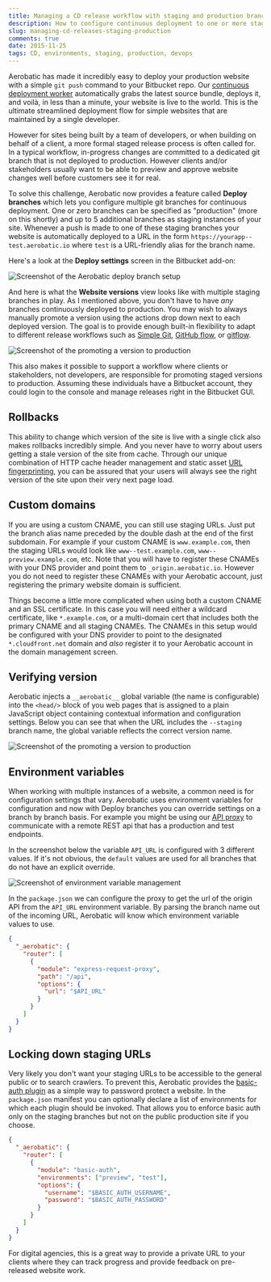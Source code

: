 ```yaml
---
title: Managing a CD release workflow with staging and production branches
description: How to configure continuous deployment to one or more staging environments and promote versions to production.
slug: managing-cd-releases-staging-production
comments: true
date: 2015-11-25
tags: CD, environments, staging, production, devops
---
```


Aerobatic has made it incredibly easy to deploy your production website with a simple `git push` command to your Bitbucket repo. Our [continuous deployment worker](http://www.aerobatic.com/blog/lambda-continuous-deployment.html) automatically grabs the latest source bundle, deploys it, and voilà, in less than a minute, your website is live to the world. This is the ultimate streamlined deployment flow for simple websites that are maintained by a single developer.

However for sites being built by a team of developers, or when building on behalf of a client, a more formal staged release process is often called for. In a typical workflow, in-progress changes are committed to a dedicated git branch that is not deployed to production. However clients and/or stakeholders usually want to be able to preview and approve website changes well before customers see it for real.

To solve this challenge, Aerobatic now provides a feature called __Deploy branches__ which lets you configure multiple git branches for continuous deployment. One or zero branches can be specified as "production" (more on this shortly) and up to 5 additional branches as staging instances of your site. Whenever a push is made to one of these staging branches your website is automatically deployed to a URL in the form `https://yourapp--test.aerobatic.io` where `test` is a URL-friendly alias for the branch name.

Here's a look at the __Deploy settings__ screen in the Bitbucket add-on:

  <img class="screenshot" src="//www.aerobatic.com/media/blog/deploy-branches/deploy-branch-settings.png" alt="Screenshot of the Aerobatic deploy branch setup">

And here is what the __Website versions__ view looks like with multiple staging branches in play. As I mentioned above, you don't have to have _any_ branches continuously deployed to production. You may wish to always manually promote a version using the actions drop down next to each deployed version. The goal is to provide enough built-in flexibility to adapt to different release workflows such as [Simple Git](http://blogs.atlassian.com/2014/01/simple-git-workflow-simple/), [GitHub flow](https://guides.github.com/introduction/flow/), or [gitflow](http://nvie.com/posts/a-successful-git-branching-model/).

  <img class="img-responsive marketing-feature-showcase--screenshot" src="http://www.aerobatic.com/media/blog/deploy-branches/promote-deployment.png" alt="Screenshot of the promoting a version to production">

This also makes it possible to support a workflow where clients or stakeholders, not developers, are responsible for promoting staged versions to production. Assuming these individuals have a Bitbucket account, they could login to the console and manage releases right in the Bitbucket GUI.

## Rollbacks

This ability to change which version of the site is live with a single click also makes rollbacks incredibly simple. And you never have to worry about users getting a stale version of the site from cache. Through our unique combination of HTTP cache header management and static asset [URL fingerprinting](https://developers.google.com/web/fundamentals/performance/optimizing-content-efficiency/http-caching#invalidating-and-updating-cached-responses), you can be assured that your users will always see the right version of the site upon their very next page load.

## Custom domains

If you are using a custom CNAME, you can still use staging URLs. Just put the branch alias name preceded by the double dash at the end of the first subdomain. For example if your custom CNAME is `www.example.com`, then the staging URLs would look like `www--test.example.com`, `www--preview.example.com`, etc. Note that you will have to register these CNAMEs with your DNS provider and point them to `_origin.aerobatic.io`. However you do not need to register these CNAMEs with your Aerobatic account, just registering the primary website domain is sufficient.

Things become a little more complicated when using both a custom CNAME and an SSL certificate. In this case you will need either a wildcard certificate, like `*.example.com`, or a multi-domain cert that includes both the primary CNAME and all staging CNAMEs. The CNAMEs in this setup would be configured with your DNS provider to point to the designated `*.cloudfront.net` domain and _also_ register it to your Aerobatic account in the domain management screen.

## Verifying version

Aerobatic injects a `__aerobatic__` global variable (the name is configurable) into the `<head/>` block of you web pages that is assigned to a plain JavaScript object containing contextual information and configuration settings. Below you can see that when the URL includes the `--staging` branch name, the global variable reflects the correct version name.

  <img class="img-responsive marketing-feature-showcase--screenshot" src="http://www.aerobatic.com/media/blog/deploy-branches/staging-browser-console3.png" alt="Screenshot of the promoting a version to production">

## Environment variables

When working with multiple instances of a website, a common need is for configuration settings that vary. Aerobatic uses  environment variables for configuration and now with Deploy branches you can override settings on a branch by branch basis. For example you might be using our [API proxy](http://www.aerobatic.com/docs/#sec5) to communicate with a remote REST api that has a production and test endpoints.

In the screenshot below the variable `API_URL` is configured with 3 different values. If it's not obvious, the `default` values are used for all branches that do not have an explicit override.

  <img class="img-responsive marketing-feature-showcase--screenshot" src="http://www.aerobatic.com/media/blog/deploy-branches/environment-vars.png" alt="Screenshot of environment variable management">

In the `package.json` we can configure the proxy to get the url of the origin API from the `API_URL` environment variable. By parsing the branch name out of the incoming URL, Aerobatic will know which environment variable values to use.

~~~json
{
  "_aerobatic": {
    "router": [
      {
        "module": "express-request-proxy",
        "path": "/api",
        "options": {
          "url": "$API_URL"
        }
      }
    ]
  }
}
~~~

## Locking down staging URLs

Very likely you don't want your staging URLs to be accessible to the general public or to search crawlers. To prevent this, Aerobatic provides the [basic-auth plugin](http://www.aerobatic.com/docs/#basic-auth) as a simple way to password protect a website. In the `package.json` manifest you can optionally declare a list of environments for which each plugin should be invoked. That allows you to enforce basic auth only on the staging branches but not on the public production site if you choose.

~~~json
{
  "_aerobatic": {
    "router": [
      {
        "module": "basic-auth",
        "environments": ["preview", "test"],
        "options": {
          "username": "$BASIC_AUTH_USERNAME",
          "password": "$BASIC_AUTH_PASSWORD"
        }
      }
    ]
  }
}
~~~

For digital agencies, this is a great way to provide a private URL to your clients where they can track progress and provide feedback on pre-released website work.
